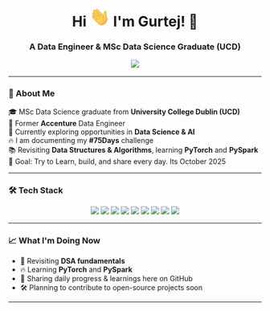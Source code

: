 <h1 align="center">Hi <img src="https://raw.githubusercontent.com/ABSphreak/ABSphreak/master/gifs/Hi.gif" width="40px"> I'm Gurtej! 👋</h1>

<h3 align="center">A Data Engineer & MSc Data Science Graduate (UCD)</h3>

<p align="center">
  <a href="https://www.linkedin.com/in/isgurtejsingh/">
    <img src="https://img.shields.io/badge/LinkedIn-0077B5?style=for-the-badge&logo=linkedin&logoColor=white">
  </a>
</p>

---

### 🧠 About Me

🎓 MSc Data Science graduate from **University College Dublin (UCD)**  
💼 Former **Accenture** Data Engineer  
🚀 Currently exploring opportunities in **Data Science & AI**  
🔥 I am documenting my **#75Days** challenge  
📚 Revisiting **Data Structures & Algorithms**, learning **PyTorch** and **PySpark**  
🧩 Goal: Try to Learn, build, and share every day. Its October 2025 

---

### 🛠️ Tech Stack

<p align="center">
  <img src="https://img.shields.io/badge/Python-3776AB?style=for-the-badge&logo=python&logoColor=white">
  <img src="https://img.shields.io/badge/SQL-4479A1?style=for-the-badge&logo=sql&logoColor=white">
  <img src="https://img.shields.io/badge/scikit_learn-F7931E?style=for-the-badge&logo=scikit-learn&logoColor=white">
  <img src="https://img.shields.io/badge/PyTorch-EE4C2C?style=for-the-badge&logo=pytorch&logoColor=white">
  <img src="https://img.shields.io/badge/Pandas-2C2D72?style=for-the-badge&logo=pandas&logoColor=white">
  <img src="https://img.shields.io/badge/Numpy-777BB4?style=for-the-badge&logo=numpy&logoColor=white">
  <img src="https://img.shields.io/badge/Apache%20Airflow-017CEE?style=for-the-badge&logo=apache-airflow&logoColor=white">
  <img src="https://img.shields.io/badge/Databricks-181825?style=for-the-badge&logo=databricks&logoColor=white">
  <img src="https://img.shields.io/badge/Snowflake-009AD6?style=for-the-badge&logo=snowflake&logoColor=white">
</p>

---

### 📈 What I'm Doing Now 

- 🧩 Revisiting **DSA fundamentals**
- 🔥 Learning **PyTorch** and **PySpark**
- 📘 Sharing daily progress & learnings here on GitHub
- 🛠️ Planning to contribute to open-source projects soon

---

